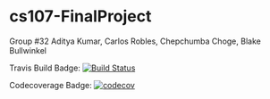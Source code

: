 # cs107-FinalProject

Group #32
Aditya Kumar, Carlos Robles, Chepchumba Choge, Blake Bullwinkel


Travis Build Badge:
[![Build Status](https://travis-ci.org/autodiffdreamteam/cs107-FinalProject.svg?branch=master)](https://travis-ci.org/autodiffdreamteam/cs107-FinalProject)

Codecoverage Badge:
[![codecov](https://codecov.io/gh/autodiffdreamteam/cs107-FinalProject/branch/master/graph/badge.svg?token=7VF8CR2OBS)](undefined)

